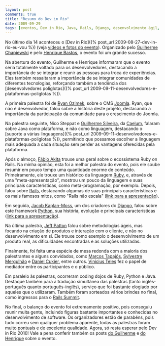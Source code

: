 ```yaml
---
layout: post
comments: true
title: "Resumo do Dev in Rio"
date: 2009-09-29
tags: [eventos, Dev in Rio, Java, Rails, Django, desenvolvimento ágil, portuguese]
---
```

No último dia 14 aconteceu o [Dev in Rio]({% post_url 2009-08-27-dev-in-rio-eu-vou %}) (veja [vídeos e fotos do evento](http://gc.blog.br/2009/09/16/dev-in-rio-2009-fotos-e-videos-do-evento/)). Organizado pelo [Guilherme Chapiewski](http://gc.blog.br/) e pelo [Henrique Bastos](http://www.henriquebastos.net/), o evento foi um grande sucesso.

Na abertura do evento, Guilherme e Henrique informaram que o evento seria totalmente voltado para os desenvolvedores, destacando a importância de se integrar e reunir as pessoas para troca de experiências. Eles também ressaltaram a importância de se integrar comunidades de diferentes tecnologias, reforçando também a tendência dos [desenvolvedores poliglotas]({% post_url 2009-09-11-desenvolvedores-e-plataformas-poliglotas %}).

A primeira palestra foi de [Ryan Ozimek](http://www.picnet.net/blog/author/cozimek), sobre o CMS [Joomla](http://www.joomla.org/). Ryan, que não é desenvolvedor, falou sobre a história deste projeto, destacando a importância da participação da comunidade para o crescimento do Joomla.

Na palestra seguinte, Nico Steppat e [Guilherme Silveira](http://guilhermesilveira.wordpress.com/), da [Caelum](http://blog.caelum.com.br/), falaram sobre Java como plataforma, e não como linguagem, destacando o [suporte a várias linguagens]({% post_url 2009-09-11-desenvolvedores-e-plataformas-poliglotas %}), permitindo que possamos escolher a linguagem mais adequada a cada situação sem perder as vantagens oferecidas pela plataforma.

Após o almoço, [Fábio Akita](http://www.akitaonrails.com/) trouxe uma geral sobre o ecossistema Ruby on Rails. Na minha opinião, esta foi a melhor palestra do evento, pois ele soube resumir em pouco tempo uma quantidade enorme de conteúdo. Primeiramente, ele trouxe um histórico da linguagem [Ruby](http://www.ruby-lang.org/), e, através de uma "meta-apresentação", mostrou um pouco da linguagem e suas principais características, como meta-programação, por exemplo. Depois, falou sobre [Rails](http://rubyonrails.org/), destacando algumas de suas principais características e os mais famosos mitos, como "Rails não escala" ([link para a apresentação](http://www.slideshare.net/akitaonrails/dev-in-rio-2009)).

Em seguida, [Jacob Kaplan-Moss](http://www.jacobian.org/), um dos criadores do [Django](http://www.djangoproject.com/), falou sobre este framework [Python](http://www.python.org/), sua história, evolução e principais características ([link para a apresentação](http://jacobian.org/speaking/dev-rio-2009/django-intro/)).

Na última palestra, [Jeff Patton](http://www.agileproductdesign.com/) falou sobre metodologias ágeis, mas focando na criação de produtos e interação com o cliente, e não no desenvolvimento em si. Ele trouxe como exemplo o desenvolvimento de um produto real, as dificuldades encontradas e as soluções utilizadas.

Finalmente, foi feita uma espécie de mesa redonda com a maioria dos palestrantes e alguns convidados, como [Marcos Tapajós](http://tapajos.me/), [Sylvestre Mergulhão](http://mergulhao.info/) e [Daniel Cukier](http://agileandart.blogspot.com/), entre outros. [Vinicius Teles](http://www.improveit.com.br/) fez o papel de mediador entre os participantes e o público.

Em paralelo às palestras, ocorreram coding dojos de Ruby, Python e Java. Destaque também para a tradução simultânea das palestras (tanto inglês-português quanto português-inglês), serviço que foi bastante elogiado por aqueles que o utilizaram. Também foram sorteados vários brindes no final, como ingressos para o [Rails Summit](http://www.railssummit.com.br/).

No final, o balanço do evento foi extremamente positivo, pois conseguiu reunir muita gente, incluindo figuras bastante importantes e conhecidas no desenvolvimento de software. Os organizadores estão de parabéns, pois tudo correu sem qualquer problema aparente, todas as palestras foram muito pontuais e de excelente qualidade. Agora, só resta esperar pelo Dev in Rio 2010! Vale a pena conferir também os posts [do Guilherme](http://gc.blog.br/2009/09/26/dev-in-rio-2009-balanco-do-evento/) e [do Henrique](http://henriquebastos.net/2009/09/26/balanco-do-dev-in-rio-2009/) sobre o evento.
